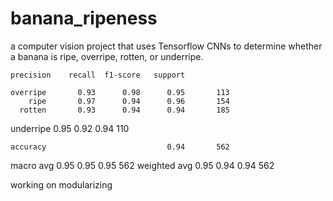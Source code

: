 # banana_ripeness

a computer vision project that uses Tensorflow CNNs to determine whether a banana is ripe, overripe, rotten, or underripe.


    precision    recall  f1-score   support

    overripe       0.93      0.98      0.95       113
        ripe       0.97      0.94      0.96       154
      rotten       0.93      0.94      0.94       185
   underripe       0.95      0.92      0.94       110

    accuracy                           0.94       562
   macro avg       0.95      0.95      0.95       562
weighted avg       0.95      0.94      0.94       562


working on modularizing
